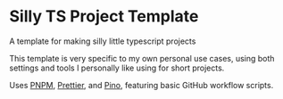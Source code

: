 # Silly TS Project Template

A template for making silly little typescript projects

This template is very specific to my own personal use cases, using both settings and tools I personally like using for short projects.

Uses [PNPM](https://github.com/pnpm/pnpm), [Prettier](https://github.com/prettier/prettier), and [Pino](https://github.com/pinojs/pino), featuring basic GitHub workflow scripts.
